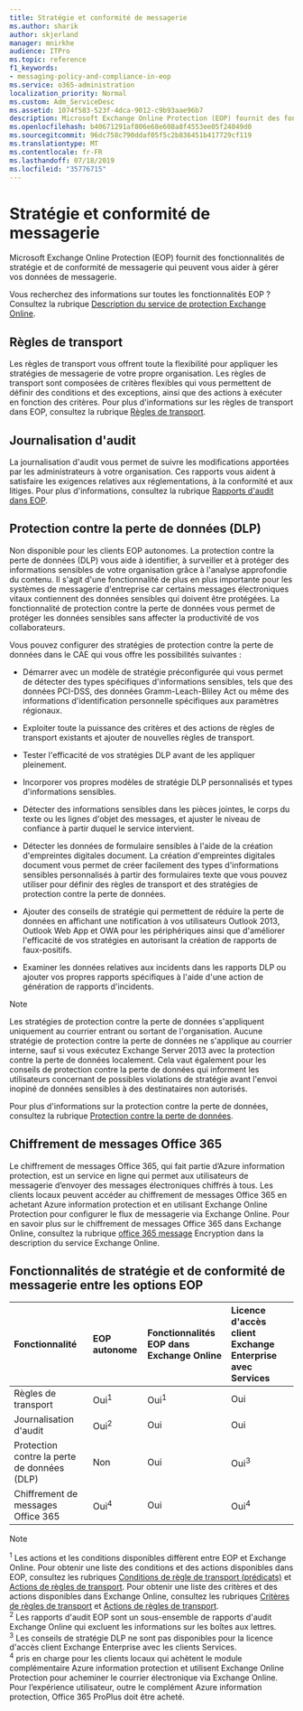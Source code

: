 ```yaml
---
title: Stratégie et conformité de messagerie
ms.author: sharik
author: skjerland
manager: mnirkhe
audience: ITPro
ms.topic: reference
f1_keywords:
- messaging-policy-and-compliance-in-eop
ms.service: o365-administration
localization_priority: Normal
ms.custom: Adm_ServiceDesc
ms.assetid: 1074f583-523f-4dca-9012-c9b93aae96b7
description: Microsoft Exchange Online Protection (EOP) fournit des fonctionnalités de stratégie et de conformité de messagerie qui peuvent vous aider à gérer vos données de messagerie.
ms.openlocfilehash: b40671291af806e68e608a8f4553ee05f24049d0
ms.sourcegitcommit: 96dc758c790ddaf05f5c2b836451b417729cf119
ms.translationtype: MT
ms.contentlocale: fr-FR
ms.lasthandoff: 07/18/2019
ms.locfileid: "35776715"
---
```

# <a name="messaging-policy-and-compliance"></a>Stratégie et conformité de messagerie

Microsoft Exchange Online Protection (EOP) fournit des fonctionnalités de stratégie et de conformité de messagerie qui peuvent vous aider à gérer vos données de messagerie.
  
Vous recherchez des informations sur toutes les fonctionnalités EOP ? Consultez la rubrique [Description du service de protection Exchange Online](exchange-online-protection-service-description.md).
  
## <a name="transport-rules"></a>Règles de transport
<a name="BKMK_transportrules"> </a>

Les règles de transport vous offrent toute la flexibilité pour appliquer les stratégies de messagerie de votre propre organisation. Les règles de transport sont composées de critères flexibles qui vous permettent de définir des conditions et des exceptions, ainsi que des actions à exécuter en fonction des critères. Pour plus d'informations sur les règles de transport dans EOP, consultez la rubrique [Règles de transport](https://go.microsoft.com/fwlink/p/?LinkId=320399).
  
## <a name="audit-logging"></a>Journalisation d'audit
<a name="BKMK_auditlogging"> </a>

La journalisation d'audit vous permet de suivre les modifications apportées par les administrateurs à votre organisation. Ces rapports vous aident à satisfaire les exigences relatives aux réglementations, à la conformité et aux litiges. Pour plus d'informations, consultez la rubrique [Rapports d'audit dans EOP](https://go.microsoft.com/fwlink/p/?LinkId=314258).
  
## <a name="data-loss-prevention-dlp"></a>Protection contre la perte de données (DLP)
<a name="BKMK_datalossprevention"> </a>

Non disponible pour les clients EOP autonomes. La protection contre la perte de données (DLP) vous aide à identifier, à surveiller et à protéger des informations sensibles de votre organisation grâce à l'analyse approfondie du contenu. Il s'agit d'une fonctionnalité de plus en plus importante pour les systèmes de messagerie d'entreprise car certains messages électroniques vitaux contiennent des données sensibles qui doivent être protégées. La fonctionnalité de protection contre la perte de données vous permet de protéger les données sensibles sans affecter la productivité de vos collaborateurs.
  
Vous pouvez configurer des stratégies de protection contre la perte de données dans le CAE qui vous offre les possibilités suivantes :
  
- Démarrer avec un modèle de stratégie préconfigurée qui vous permet de détecter des types spécifiques d'informations sensibles, tels que des données PCI-DSS, des données Gramm-Leach-Bliley Act ou même des informations d'identification personnelle spécifiques aux paramètres régionaux.
    
- Exploiter toute la puissance des critères et des actions de règles de transport existants et ajouter de nouvelles règles de transport.
    
- Tester l'efficacité de vos stratégies DLP avant de les appliquer pleinement.
    
- Incorporer vos propres modèles de stratégie DLP personnalisés et types d'informations sensibles.
    
- Détecter des informations sensibles dans les pièces jointes, le corps du texte ou les lignes d'objet des messages, et ajuster le niveau de confiance à partir duquel le service intervient.
    
- Détecter les données de formulaire sensibles à l'aide de la création d'empreintes digitales document. La création d'empreintes digitales document vous permet de créer facilement des types d'informations sensibles personnalisés à partir des formulaires texte que vous pouvez utiliser pour définir des règles de transport et des stratégies de protection contre la perte de données.
    
- Ajouter des conseils de stratégie qui permettent de réduire la perte de données en affichant une notification à vos utilisateurs Outlook 2013, Outlook Web App et OWA pour les périphériques ainsi que d'améliorer l'efficacité de vos stratégies en autorisant la création de rapports de faux-positifs.
    
- Examiner les données relatives aux incidents dans les rapports DLP ou ajouter vos propres rapports spécifiques à l'aide d'une action de génération de rapports d'incidents.
    
> [!NOTE]
> Les stratégies de protection contre la perte de données s'appliquent uniquement au courrier entrant ou sortant de l'organisation. Aucune stratégie de protection contre la perte de données ne s'applique au courrier interne, sauf si vous exécutez Exchange Server 2013 avec la protection contre la perte de données localement. Cela vaut également pour les conseils de protection contre la perte de données qui informent les utilisateurs concernant de possibles violations de stratégie avant l'envoi inopiné de données sensibles à des destinataires non autorisés. 
  
Pour plus d'informations sur la protection contre la perte de données, consultez la rubrique [Protection contre la perte de données](https://go.microsoft.com/fwlink/p/?LinkId=320398).
  
## <a name="office-365-message-encryption"></a>Chiffrement de messages Office 365
<a name="BKMK_OME_in_EOP"> </a>

Le chiffrement de messages Office 365, qui fait partie d’Azure information protection, est un service en ligne qui permet aux utilisateurs de messagerie d’envoyer des messages électroniques chiffrés à tous. Les clients locaux peuvent accéder au chiffrement de messages Office 365 en achetant Azure information protection et en utilisant Exchange Online Protection pour configurer le flux de messagerie via Exchange Online. Pour en savoir plus sur le chiffrement de messages Office 365 dans Exchange Online, consultez la rubrique [office 365 message](../exchange-online-service-description/message-policy-and-compliance.md#office-365-message-encryption) Encryption dans la description du service Exchange Online. 
  
## <a name="messaging-policy-and-compliance-features-across-eop-options"></a>Fonctionnalités de stratégie et de conformité de messagerie entre les options EOP
<a name="BKMK_OME_in_EOP"> </a>

|**Fonctionnalité**|**EOP autonome**|**Fonctionnalités EOP dans Exchange Online**|**Licence d'accès client Exchange Enterprise avec Services**|
|:-----|:-----|:-----|:-----|
|Règles de transport  <br/> |Oui<sup>1</sup> <br/> |Oui<sup>1</sup> <br/> |Oui  <br/> |
|Journalisation d'audit  <br/> |Oui<sup>2</sup> <br/> |Oui  <br/> |Oui  <br/> |
|Protection contre la perte de données (DLP)  <br/> |Non  <br/> |Oui  <br/> |Oui<sup>3</sup> <br/> |
|Chiffrement de messages Office 365  <br/> |Oui<sup>4</sup> <br/> |Oui  <br/> |Oui<sup>4</sup> <br/> |
   
> [!NOTE]
> <sup>1</sup> Les actions et les conditions disponibles diffèrent entre EOP et Exchange Online. Pour obtenir une liste des conditions et des actions disponibles dans EOP, consultez les rubriques [Conditions de règle de transport (prédicats)](https://go.microsoft.com/fwlink/p/?LinkId=320392) et [Actions de règles de transport](https://go.microsoft.com/fwlink/p/?LinkId=320393). Pour obtenir une liste des critères et des actions disponibles dans Exchange Online, consultez les rubriques [Critères de règles de transport](https://go.microsoft.com/fwlink/p/?LinkId=320394) et [Actions de règles de transport](https://go.microsoft.com/fwlink/p/?LinkId=320395). <br/>
> <sup>2</sup> Les rapports d'audit EOP sont un sous-ensemble de rapports d'audit Exchange Online qui excluent les informations sur les boîtes aux lettres. <br/>
> <sup>3</sup> Les conseils de stratégie DLP ne sont pas disponibles pour la licence d'accès client Exchange Enterprise avec les clients Services. <br/>
> <sup>4</sup> pris en charge pour les clients locaux qui achètent le module complémentaire Azure information protection et utilisent Exchange Online Protection pour acheminer le courrier électronique via Exchange Online. Pour l’expérience utilisateur, outre le complément Azure information protection, Office 365 ProPlus doit être acheté. <br/>
  

